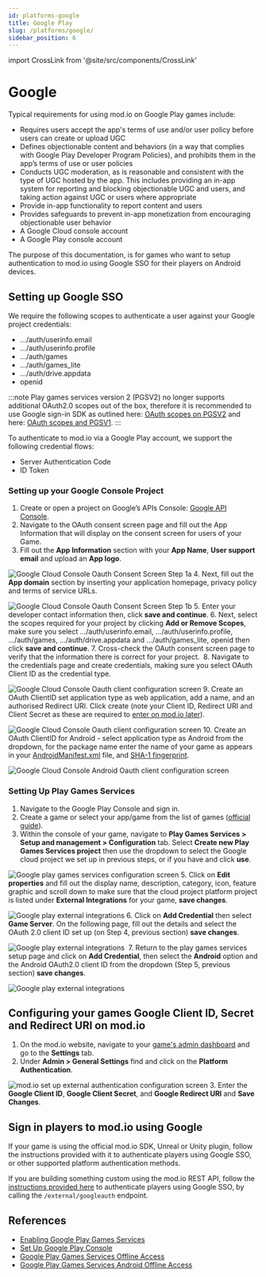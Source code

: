 ```yaml
---
id: platforms-google
title: Google Play
slug: /platforms/google/
sidebar_position: 6
---
```

import CrossLink from '@site/src/components/CrossLink'

# Google

Typical requirements for using mod.io on Google Play games include:
* Requires users accept the app's terms of use and/or user policy before users can create or upload UGC
* Defines objectionable content and behaviors (in a way that complies with Google Play Developer Program Policies), and prohibits them in the app’s terms of use or user policies
* Conducts UGC moderation, as is reasonable and consistent with the type of UGC hosted by the app. This includes providing an in-app system for reporting and blocking objectionable UGC and users, and taking action against UGC or users where appropriate
* Provide in-app functionality to report content and users
* Provides safeguards to prevent in-app monetization from encouraging objectionable user behavior
* A Google Cloud console account
* A Google Play console account

The purpose of this documentation, is for games who want to setup authentication to mod.io using Google SSO for their players on Android devices.

## Setting up Google SSO

We require the following scopes to authenticate a user against your Google project credentials:
* .../auth/userinfo.email
* .../auth/userinfo.profile
* .../auth/games
* .../auth/games_lite
* .../auth/drive.appdata
* openid

:::note
Play games services version 2 (PGSV2) no longer supports additional OAuth2.0 scopes out of the box, therefore it is recommended to use Google sign-in SDK as outlined here: [OAuth scopes on PGSV2](https://developer.android.com/games/pgs/signin#oauth-scopes) and here: [OAuth scopes and PGSV1](https://developers.google.com/games/services/common/concepts/v1/sign-in#oauth-scopes).
:::

To authenticate to mod.io via a Google Play account, we support the following credential flows:
* Server Authentication Code
* ID Token

### Setting up your Google Console Project

1. Create or open a project on Google’s APIs Console: [Google API Console](https://console.cloud.google.com/). 
2. Navigate to the OAuth consent screen page and fill out the App Information that will display on the consent screen for users of your Game.
3. Fill out the **App Information** section with your **App Name**, **User support email** and upload an **App logo**.

![Google Cloud Console Oauth Consent Screen Step 1a](images/google/google_oauth_screen_app_info_section.png)
4. Next, fill out the **App domain** section by inserting your application homepage, privacy policy and terms of service URLs.

![Google Cloud Console Oauth Consent Screen Step 1b](images/google/google_oauth_screen_app_domain.png)
5. Enter your developer contact information then, click **save and continue**.
6. Next, select the scopes required for your project by clicking **Add or Remove Scopes**, make sure you select .../auth/userinfo.email, .../auth/userinfo.profile, .../auth/games, .../auth/drive.appdata and .../auth/games_lite, openid then click **save and continue**.
7. Cross-check the OAuth consent screen page to verify that the information there is correct for your project. 
8. Navigate to the credentials page and create credentials, making sure you select OAuth Client ID as the credential type.

![Google Cloud Console Oauth client configuration screen](images/google/create_google_oauth_client.png)
9. Create an OAuth ClientID set application type as web application, add a name, and an authorised Redirect URI. Click create (note your Client ID, Redirect URI and Client Secret as these are required to [enter on mod.io later](#configuring-your-games-google-client-id-secret-and-redirect-uri-on-modio)).

![Google Cloud Console Oauth client configuration screen](images/google/google_create_oauth_web_application.png)
10. Create an OAuth ClientID for Android - select application type as Android from the dropdown, for the package name enter the name of your game as appears in your [AndroidManifest.xml](https://developer.android.com/guide/topics/manifest/manifest-intro) file, and [SHA-1 fingerprint](https://developers.google.com/android/guides/client-auth).

![Google Cloud Console Android Oauth client configuration screen](images/google/google_setup_adroid_clientId.png)

### Setting Up Play Games Services

1. Navigate to the Google Play Console and sign in.
2. Create a game or select your app/game from the list of games ([official guide](https://support.google.com/googleplay/android-developer/answer/9859152)).
3. Within the console of your game, navigate to **Play Games Services > Setup and management > Configuration** tab. Select **Create new Play Games Services project** then use the dropdown to select the Google cloud project we set up in previous steps, or if you have and click **use**.

![Google play games services configuration screen](images/google/google_play_games_services_configuration_screen.png)
5. Click on **Edit properties** and fill out the display name, description, category, icon, feature graphic and scroll down to make sure that the cloud project platform project is listed under **External Integrations** for your game, **save changes**.

![Google play external integrations](images/google/google_play_console_external_integrations.png)
6. Click on **Add Credential** then select **Game Server**. On the following page, fill out the details and select the OAuth 2.0 client ID set up (on Step 4, previous section) **save changes**.

![Google play external integrations](images/google/google_PGS_config_game_server_oauth_client.png) 
7. Return to the play games services setup page and click on **Add Credential**, then select the **Android** option and the Android OAuth2.0 client ID from the dropdown (Step 5, previous section) **save changes**.

![Google play external integrations](images/google/google_PGS_config_android_oauth_client.png)

## Configuring your games Google Client ID, Secret and Redirect URI on mod.io

1. On the mod.io website, navigate to your [game's admin dashboard](https://mod.io/content) and go to the **Settings** tab.
2. Under **Admin > General Settings** find and click on the **Platform Authentication**.

![mod.io set up external authentication configuration screen](images/google/modio_setup_external_platform_authentication_settings_page.png)
3. Enter the **Google Client ID**, **Google Client Secret**, and **Google Redirect URI** and **Save Changes**.

## Sign in players to mod.io using Google

If your game is using the official mod.io SDK, Unreal or Unity plugin, follow the instructions provided with it to authenticate players using Google SSO, or other supported platform authentication methods.

If you are building something custom using the mod.io REST API, follow the [instructions provided here](https://docs.mod.io/restapiref/#google) to authenticate players using Google SSO, by calling the `/external/googleauth` endpoint.

## References

* [Enabling Google Play Games Services](https://developers.google.com/games/services/console/enabling)
* [Set Up Google Play Console](https://support.google.com/googleplay/android-developer/answer/9859152)
* [Google Play Games Services Offline Access](https://developers.google.com/games/services/android/offline-access)
* [Google Play Games Services Android Offline Access](https://developers.google.com/games/services/v1/android/offline-access)